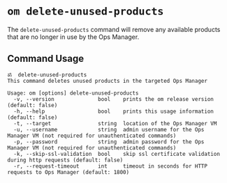 # `om delete-unused-products`

The `delete-unused-products` command will remove any available products that are no longer in use by the Ops Manager.

## Command Usage
```
ॐ  delete-unused-products
This command deletes unused products in the targeted Ops Manager

Usage: om [options] delete-unused-products
  -v, --version              bool    prints the om release version (default: false)
  -h, --help                 bool    prints this usage information (default: false)
  -t, --target               string  location of the Ops Manager VM
  -u, --username             string  admin username for the Ops Manager VM (not required for unauthenticated commands)
  -p, --password             string  admin password for the Ops Manager VM (not required for unauthenticated commands)
  -k, --skip-ssl-validation  bool    skip ssl certificate validation during http requests (default: false)
  -r, --request-timeout      int     timeout in seconds for HTTP requests to Ops Manager (default: 1800)
```
